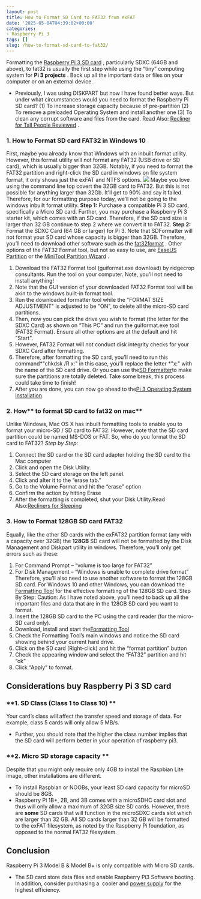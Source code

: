```yaml
---
layout: post
title: How to Format SD Card to FAT32 from exFAT
date: '2025-05-04T04:39:02+00:00'
categories:
- Raspberry Pi 3
tags: []
slug: /how-to-format-sd-card-to-fat32/
---
```


Formatting the
[Raspberry Pi 3 SD card](https://pestpolicy.com/best-sd-card-for-raspberry-pi-3/)
, particularly SDXC (64GB and above), to fat32 is usually the first step while using the “tiny” computing system for
**Pi 3 projects**
. Back up all the important data or files on your computer or on an external device.
- Previously, I was using DISKPART but now I have found better ways. But under what circumstances would you need to format the Raspberry Pi SD card?
(1) To increase storage capacity because of pre-partition (2) To remove a preloaded Operating System and install another one (3) To clean any corrupt software and files from the card.
Read Also:
[Recliner for Tall People Reviewed](https://pestpolicy.com/best-recliner-for-tall-people/)
.
### 1. How to Format SD card FAT32 in Windows 10
First, maybe you already know that Windows with an inbuilt format utility. However, this format utility will not format any FAT32 (USB drive or SD card), which is usually bigger than 32GB.
Notably, if you need to format the FAT32 partition and right-click the SD card in windows on file system format, it only shows just the exFAT and NTFS options.
![](/assets/img/03/How-to-Format-SD-Card-to-FAT32-from-exFAT-300x200.jpg)
Maybe you love using the command line top covert the 32GB card to FAT32. But this is not possible for anything larger than 32Gb. It'll get to 90% and say it failed.
Therefore, for our formatting purpose today, we’ll not be going to the windows inbuilt format utility.
**Step 1:**
Purchase a compatible Pi 3 SD card, specifically a Micro SD card.
Further, you may purchase a Raspberry Pi 3 starter kit, which comes with an SD card. Therefore, if the SD card size is larger than 32 GB continue to step 2 where we convert it to FAT32.
**Step 2:**
Format the SDXC Card (64 GB or larger) for Pi 3.
Note that SDFormatter will not format your SD card whose capacity is bigger than 32GB. Therefore, you’ll need to download other software such as the
[fat32format](http://www.ridgecrop.demon.co.uk/index.htm?guiformat.htm)
. Other options of the FAT32 Format tool, but not so easy to use, are
[EaseUS Partition](http://www.easeus.com/partition-manager/epm-free.html)
or the
[MiniTool Partition Wizard](http://www.minitool.com/partition-manager/partition-wizard-home.html)
.
1. Download the FAT32 Format tool (guiformat.exe download) by ridgecrop consultants. Run the tool on your computer. Note, you'll not need to install anything!
2. Note that the GUI version of your downloaded FAT32 Format tool will be akin to the windows built-in format tool.
3. Run the downloaded formatter tool while the "FORMAT SIZE ADJUSTMENT" is adjusted to be "ON", to delete all the micro-SD card partitions.
4. Then, now you can pick the drive you wish to format (the letter for the SDXC Card) as shown on “This PC” and run the guiformat.exe tool (FAT32 Format). Ensure all other options are at the default and hit "Start".
5. However, FAT32 Format will not conduct disk integrity checks for your SDXC Card after formatting.
6. Therefore, after formatting the SD card, you’ll need to run this command*"chkdsk /R x:" in this case, you’ll replace the letter *"x:" with the name of the SD card drive. Or you can use the[SD Formatter](https://www.sdcard.org/downloads/formatter_4/)to make sure the partitions are totally deleted. Take some break, this process could take time to finish!
7. After you are done, you can now go ahead to the[Pi 3 Operating System Installation](https://pestpolicy.com/best-os-raspberry-pi-3/).
### **2. How**** to format SD card to fat32 on mac**
Unlike Windows, Mac OS X has inbuilt formatting tools to enable you to format your micro-SD / SD card to FAT32.
However, note that the SD card partition could be named MS-DOS or FAT.
So, who do you format the SD card to FAT32?
*Step by Step:*
1. Connect the SD card or the SD card adapter holding the SD card to the Mac computer
2. Click and open the Disk Utility.
3. Select the SD card storage on the left panel.
4. Click and alter it to the “erase tab.”
5. Go to the Volume Format and hit the “erase” option
6. Confirm the action by hitting Erase
7. After the formatting is completed, shut your Disk Utility.Read Also:[Recliners for Sleeping](https://pestpolicy.com/best-recliners-for-sleeping/)
### 3. How to Format 128GB SD card FAT32
Equally, like the other SD cards with the exFAT32 partition format (any with a capacity over 32GB) the
**128GB**
SD card will not be formatted by the Disk Management and Diskpart utility in windows.
Therefore, you’ll only get errors such as these:
1. For Command Prompt – “volume is too large for FAT32”
2. For Disk Management – “Windows is unable to complete drive format”
Therefore, you’ll also need to use another software to format the 128GB SD card.
For Windows 10 and other Windows, you can download the
[Formatting Tool](http://www.ridgecrop.demon.co.uk/index.htm?guiformat.htm)
for the effective formatting of the 128GB SD card.
Step By Step:
Caution: As I have noted above, you’ll need to back up all the important files and data that are in the 128GB SD card you want to format.
1. Insert the 128GB SD card to the PC using the card reader (for the micro-SD card only).
2. Download, install and start the[Formatting Tool](http://www.ridgecrop.demon.co.uk/index.htm?guiformat.htm)
3. Check the Formatting Tool’s main windows and notice the SD card showing behind your current hard drive.
4. Click on the SD card (Right-click) and hit the “format partition” button
5. Check the appearing window and select the “FAT32” partition and hit “ok”
6. Click “Apply” to format.
## Considerations buy Raspberry Pi 3 SD card
### **1. SD Class (Class 1 to Class 10) **
Your card’s class will affect the transfer speed and storage of data. For example, class 5 cards will only allow 5 MB/s.
- Further, you should note that the higher the class number implies that the SD card will perform better in your operation of raspberry pi3.
### **2. Micro SD storage capacity **
Despite that you might only require only 4GB to install the Raspbian Lite image, other installations are different.
- To install Raspbian or NOOBs, your least SD card capacity for microSD should be 8GB.
- Raspberry Pi 1B+, 2B, and 3B comes with a microSDHC card slot and thus will only allow a maximum of 32GB size SD cards.
However, there are
**some**
SD cards that will function in the microSDXC cards slot which are larger than 32 GB. All SD cards larger than 32 GB will be formatted to the exFAT filesystem, as noted by the Raspberry Pi foundation, as opposed to the normal FAT32 filesystem.
## Conclusion
Raspberry Pi 3 Model B & Model B+ is only compatible with Micro SD cards.
- The SD card store data files and enable Raspberry Pi3 Software booting.
In addition, consider purchasing a  cooler and
[power supply](https://pestpolicy.com/best-power-supply-raspberry-pi-3/)
for the highest efficiency.
